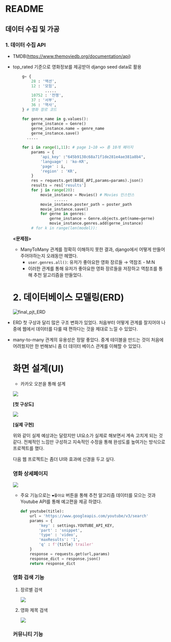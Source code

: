 # README



## 데이터 수집 및 가공 

### 1. 데이터 수집 API

- TMDB(https://www.themoviedb.org/documentation/api)

- top_rated 기준으로 영화정보를 제공받아 django seed data로 활용

  ```python
      g= {
          28 : '액션',
          12 : '모험',
  				.....
          10752 : '전쟁',
          37 : '서부',
          36 : '역사',
      } # 영화 장르 코드 
  
      for genre_name in g.values():
          gerne_instance = Genre()
          gerne_instance.name = genre_name
          gerne_instance.save()
  		.....
   
      for i in range(1,11): # page 1~10 => 총 10개 페이지 
          params = {
              'api_key' :"645b9138c68a71f1de281e4ae381a8b4",
              'language' : 'ko-KR',
              'page' : i,
              'region' : 'KR',
          }
          res = requests.get(BASE_API,params=params).json()
          results = res['results']
          for j in range(20): 
              movie_instance = Movies() # Movies 인스턴스 
  					......
              movie_instance.poster_path = poster_path
              movie_instance.save()
              for gerne in genres: 
                  gerne_instance = Genre.objects.get(name=gerne)
                  movie_instance.genres.add(gerne_instance)
          # for k in range(len(model)):
  ```

  **<문제점>**

  - ManyToMany 관계를 정확히 이해하지 못한 결과, django에서 어떻게 만들어주어야하는지 오래동안 헤맸다.
    - `user.genres.all()`: 유저가 좋아요한 영화 장르들 → 역참조 - M:N   
    - 이러한 관계를 통해 유저가 좋아요한 영화 장르들을 저장하고 역참조를 통해 추천 알고리즘을 만들었다.
  
  
  
  # 2. 데이터베이스 모델링(ERD)
  
  ![final_pjt_ERD](README.assets/final_pjt_ERD.jpg)

- ERD 첫 구상과 달리 많은 구조 변화가 있었다. 처음부터 어떻게 관계를 잘지어야 나중에 웹에서 데이터를 다룰 때  편하다는 것을 제대로 느낄 수 있었다. 

- many-to-many 관계의 유용성은 정말 좋았다. 중계 테이블을 만드는 것이 처음에 어려웠지만 한 번해보니 좀 더 데이터 베이스 관계를 이해할 수 있었다.

  

  # 화면 설계(UI)

  - 카카오 오븐을 통해 설계 

  ![](README.assets/1.PNG)

   **[첫 구상도]**

  ![](README.assets/2.PNG)

  **[실제 구현]**

  위와 같이 실제 예상과는 달랐지만 UI요소가 실제로 해보면서 계속 고치게 되는 것 같다. 전체적인 느낌만 구성하고 지속적인 수정을 통해 완성도를 높여가는 방식으로 프로젝트를 했다. 

  다음 웹 프로젝트는 좀더 UI와 효과에 신경을 두고 싶다.

  ### 영화 상세페이지

  ![](README.assets/3.PNG)

  - 주요 기능으로는 `❤좋아요` 버튼을 통해 추천 알고리즘 데이터를 모으는 것과 Youtube API를 통해 예고편을 제공 하였다. 

    ```python
    def youtube(title):
        url = 'https://www.googleapis.com/youtube/v3/search'
        params = {
            'key' : settings.YOUTUBE_API_KEY,
            'part' : 'snippet',
            'type' : 'video',
            'maxResults': '1',
            'q' : f'{title} trailer' 
        }
        response = requests.get(url,params)
        response_dict = response.json()
        return response_dict
    ```

  

  ### 영화 검색 기능

  1. 장르별 검색 

     ![](README.assets/4.PNG)

  2. 영화 제목 검색 

     ![](README.assets/5.PNG)

  ### 커뮤니티 기능

  